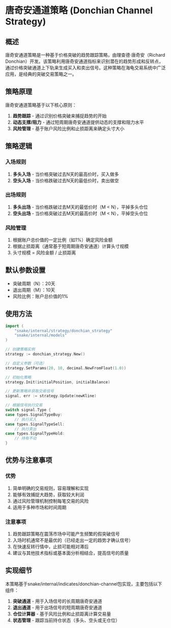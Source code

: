 # 唐奇安通道策略 (Donchian Channel Strategy)

## 概述

唐奇安通道策略是一种基于价格突破的趋势跟踪策略，由理查德·唐奇安（Richard Donchian）开发。该策略利用唐奇安通道指标来识别潜在的趋势形成和反转点，通过价格突破通道上下轨来生成买入和卖出信号。这种策略在海龟交易系统中广泛应用，是经典的突破交易策略之一。

## 策略原理

唐奇安通道策略基于以下核心原则：

1. **趋势跟踪** - 通过识别价格突破来捕捉趋势的开始
2. **动态支撑/阻力** - 通过短周期唐奇安通道提供动态的支撑和阻力水平
3. **风险管理** - 基于账户风险比例和止损距离来确定头寸大小

## 策略逻辑

### 入场规则

1. **多头入场** - 当价格突破过去N天的最高价时，买入做多
2. **空头入场** - 当价格跌破过去N天的最低价时，卖出做空

### 出场规则

1. **多头出场** - 当价格跌破过去M天的最低价时（M < N），平掉多头仓位
2. **空头出场** - 当价格突破过去M天的最高价时（M < N），平掉空头仓位

### 风险管理

1. 根据账户总价值的一定比例（如1%）确定风险金额
2. 根据止损距离（通常基于短周期唐奇安通道）计算头寸规模
3. 头寸规模 = 风险金额 / 止损距离

## 默认参数设置

- 突破周期（N）：20天
- 退出周期（M）：10天
- 风险比例：账户总价值的1%

## 使用方法

```go
import (
    "snake/internal/strategy/donchian_strategy"
    "snake/internal/models"
)

// 创建策略实例
strategy := donchian_strategy.New()

// 自定义参数（可选）
strategy.SetParams(20, 10, decimal.NewFromFloat(1.0))

// 初始化策略
strategy.Init(initialPosition, initialBalance)

// 更新策略并获取交易信号
signal, err := strategy.Update(newKline)

// 根据信号执行交易
switch signal.Type {
case types.SignalTypeBuy:
    // 执行买入
case types.SignalTypeSell:
    // 执行卖出
case types.SignalTypeHold:
    // 持有不动
}
```

## 优势与注意事项

### 优势

1. 简单明确的交易规则，容易理解和实现
2. 能够有效捕捉大趋势，获取较大利润
3. 通过风险管理机制控制每笔交易的风险
4. 适用于多种市场和时间周期

### 注意事项

1. 趋势跟踪策略在震荡市场中可能产生频繁的假突破信号
2. 入场时机通常不是最优的（已经走出一定的趋势才确认信号）
3. 在快速反转行情中，止损可能相对滞后
4. 建议与其他技术指标或基本面分析相结合，提高信号的质量

## 实现细节

本策略基于snake/internal/indicates/donchian-channel包实现，主要包括以下组件：

1. **突破通道** - 用于入场信号的长周期唐奇安通道
2. **退出通道** - 用于出场信号的短周期唐奇安通道
3. **仓位计算器** - 基于风险比例和止损距离计算交易量
4. **状态管理** - 跟踪当前持仓状态（多头、空头或无仓位） 